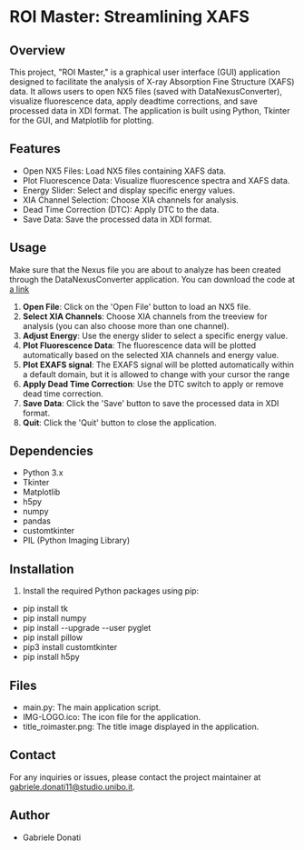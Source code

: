 ROI Master: Streamlining XAFS
================================


Overview
--------
This project, "ROI Master," is a graphical user interface (GUI) application designed to facilitate the analysis of X-ray Absorption Fine Structure (XAFS) data. It allows users to open NX5 files (saved with DataNexusConverter), visualize fluorescence data, apply deadtime corrections, and save processed data in XDI format. The application is built using Python, Tkinter for the GUI, and Matplotlib for plotting.

Features
--------
- Open NX5 Files: Load NX5 files containing XAFS data.
- Plot Fluorescence Data: Visualize fluorescence spectra and XAFS data.
- Energy Slider: Select and display specific energy values.
- XIA Channel Selection: Choose XIA channels for analysis.
- Dead Time Correction (DTC): Apply DTC to the data.
- Save Data: Save the processed data in XDI format.

Usage
-----
Make sure that the Nexus file you are about to analyze has been created through the DataNexusConverter application.
You can download the code at [a link](https://github.com/GabriDona/DataNexusConverter-ESRF-LISA/blob/main/LICENSE)
1. **Open File**: Click on the 'Open File' button to load an NX5 file.
2. **Select XIA Channels**: Choose XIA channels from the treeview for analysis (you can also choose more than one channel).
3. **Adjust Energy**: Use the energy slider to select a specific energy value.
4. **Plot Fluorescence Data**: The fluorescence data will be plotted automatically based on the selected XIA channels and energy value. 
5. **Plot EXAFS signal**: The EXAFS signal will be plotted automatically within a default domain, but it is allowed to change with your cursor the range
6. **Apply Dead Time Correction**: Use the DTC switch to apply or remove dead time correction.
7. **Save Data**: Click the 'Save' button to save the processed data in XDI format.
8. **Quit**: Click the 'Quit' button to close the application.

Dependencies
------------
- Python 3.x
- Tkinter
- Matplotlib
- h5py
- numpy
- pandas
- customtkinter
- PIL (Python Imaging Library)

Installation
------------
1. Install the required Python packages using pip:
 - pip install tk
 - pip install numpy
 - pip install --upgrade --user pyglet
 - pip install pillow
 - pip3 install customtkinter
 - pip install h5py


Files
-----
- main.py: The main application script.
- IMG-LOGO.ico: The icon file for the application.
- title_roimaster.png: The title image displayed in the application.

Contact
-------
For any inquiries or issues, please contact the project maintainer at gabriele.donati11@studio.unibo.it.

## Author

- Gabriele Donati

